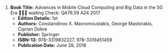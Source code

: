 1. **Book Title:** Advances in Mobile Cloud Computing and Big Data in the 5G Era 📒🔐✅ waiting Check: QA76.59 A24 2017
   - **Edition Details:** 1st
   - **Authors:** Constandinos X. Mavromoustakis, George Mastorakis, Ciprian Dobre
   - **Publisher:** Springer
   - **ISBN-13:** 978-3319832227, 978-3319451459
   - **Publication Date:** June 28, 2018
